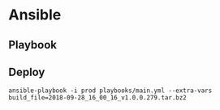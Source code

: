 # Ansible

## Playbook

## Deploy

`ansible-playbook -i prod playbooks/main.yml --extra-vars build_file=2018-09-28_16_00_16_v1.0.0.279.tar.bz2`
